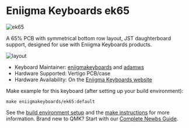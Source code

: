 # Eniigma Keyboards ek65

![ek65](https://imgur.com/a/767zdHW)

A 65% PCB with symmetrical bottom row layout, JST daughterboard support, designed for use with Eniigma Keyboards products.

![layout](https://i.imgur.com/FNYcAEP.png)

* Keyboard Maintainer: [eniigmakeyboards](https://github.com/eniigmakeyboards) and [adamws](https://github.com/adamws)
* Hardware Supported: Vertigo PCB/case
* Hardware Availability: On the [Eniigma Keyboards website](https://eniigmakeyboards.com)

Make example for this keyboard (after setting up your build environment):

    make eniigmakeyboards/ek65:default

See the [build environment setup](https://docs.qmk.fm/#/getting_started_build_tools) and the [make instructions](https://docs.qmk.fm/#/getting_started_make_guide) for more information. Brand new to QMK? Start with our [Complete Newbs Guide](https://docs.qmk.fm/#/newbs).
